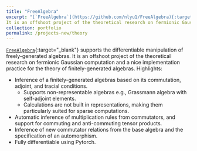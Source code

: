```yaml
---
title: "FreeAlgebra"
excerpt: "[`FreeAlgebra`](https://github.com/nlyu1/FreeAlgebra){:target="_blank"} supports the differentiable manipulation of freely-generated algebras. 
It is an offshoot project of the theoretical research on fermionic Gaussian computation and a nice implementation practice for the theory of finitely-generated algebras."
collection: portfolio
permalink: /projects-new/theory
---
```


[`FreeAlgebra`](https://github.com/nlyu1/FreeAlgebra){:target="_blank"} supports the differentiable manipulation of freely-generated algebras. 
It is an offshoot project of the theoretical research on fermionic Gaussian computation and a nice implementation practice for the theory of finitely-generated algebras. Highlights: 
- Inference of a finitely-generated algebras based on its commutation, adjoint, and tracial conditions. 
  - Supports non-representable algebras e.g., Grassmann algebra with self-adjoint elements. 
  - Calculations are not built in representations, making them particularly suited for sparse computations.
- Automatic inference of multiplication rules from commutators, and support for commuting and anti-commuting tensor products.
- Inference of new commutator relations from the base algebra and the specification of an automorphism.
- Fully differentiable using Pytorch. 